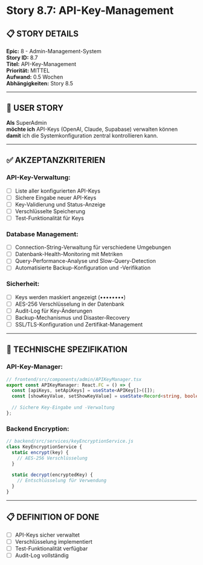 # Story 8.7: API-Key-Management

## 📋 **STORY DETAILS**

**Epic:** 8 - Admin-Management-System  
**Story ID:** 8.7  
**Titel:** API-Key-Management  
**Priorität:** MITTEL  
**Aufwand:** 0.5 Wochen  
**Abhängigkeiten:** Story 8.5

---

## 🎯 **USER STORY**

**Als** SuperAdmin  
**möchte ich** API-Keys (OpenAI, Claude, Supabase) verwalten können  
**damit** ich die Systemkonfiguration zentral kontrollieren kann.

---

## ✅ **AKZEPTANZKRITERIEN**

### **API-Key-Verwaltung:**
- [ ] Liste aller konfigurierten API-Keys
- [ ] Sichere Eingabe neuer API-Keys
- [ ] Key-Validierung und Status-Anzeige
- [ ] Verschlüsselte Speicherung
- [ ] Test-Funktionalität für Keys

### **Database Management:**
- [ ] Connection-String-Verwaltung für verschiedene Umgebungen
- [ ] Datenbank-Health-Monitoring mit Metriken
- [ ] Query-Performance-Analyse und Slow-Query-Detection
- [ ] Automatisierte Backup-Konfiguration und -Verifikation

### **Sicherheit:**
- [ ] Keys werden maskiert angezeigt (••••••••)
- [ ] AES-256 Verschlüsselung in der Datenbank
- [ ] Audit-Log für Key-Änderungen
- [ ] Backup-Mechanismus und Disaster-Recovery
- [ ] SSL/TLS-Konfiguration und Zertifikat-Management

---

## 🔧 **TECHNISCHE SPEZIFIKATION**

### **API-Key-Manager:**
```typescript
// frontend/src/components/admin/APIKeyManager.tsx
export const APIKeyManager: React.FC = () => {
  const [apiKeys, setApiKeys] = useState<APIKey[]>([]);
  const [showKeyValue, setShowKeyValue] = useState<Record<string, boolean>>({});
  
  // Sichere Key-Eingabe und -Verwaltung
};
```

### **Backend Encryption:**
```javascript
// backend/src/services/keyEncryptionService.js
class KeyEncryptionService {
  static encrypt(key) {
    // AES-256 Verschlüsselung
  }
  
  static decrypt(encryptedKey) {
    // Entschlüsselung für Verwendung
  }
}
```

---

## 📋 **DEFINITION OF DONE**

- [ ] API-Keys sicher verwaltet
- [ ] Verschlüsselung implementiert
- [ ] Test-Funktionalität verfügbar
- [ ] Audit-Log vollständig

